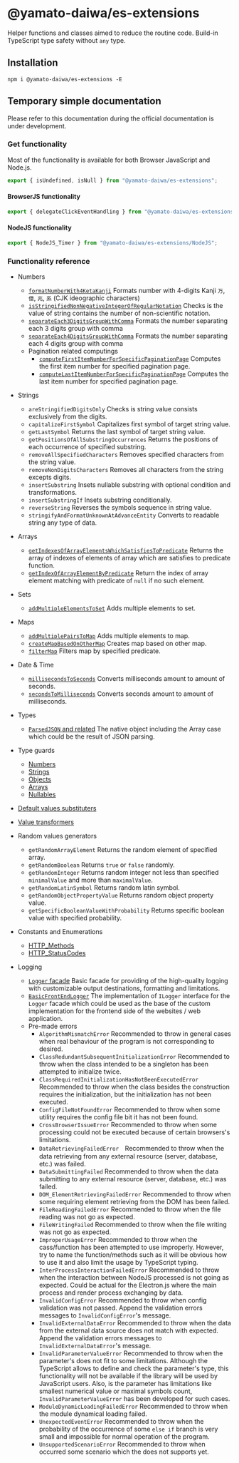 # @yamato-daiwa/es-extensions

Helper functions and classes aimed to reduce the routine code. Build-in TypeScript type safety without `any` type.


## Installation

```
npm i @yamato-daiwa/es-extensions -E
```


## Temporary simple documentation

Please refer to this documentation during the official documentation is under development.


### Get functionality

Most of the functionality is available for both Browser JavaScript and Node.js.

```typescript
export { isUndefined, isNull } from "@yamato-daiwa/es-extensions";
```


#### BrowserJS functionality

```typescript
export { delegateClickEventHandling } from "@yamato-daiwa/es-extensions/BrowserJS";
```


#### NodeJS functionality

```typescript
export { NodeJS_Timer } from "@yamato-daiwa/es-extensions/NodeJS";
```

### Functionality reference

* Numbers

  * [`formatNumberWith4KetaKanji`](Documentation/Numbers/formatNumberWith4KetaKanji/formatNumberWith4KetaKanji.md) 
    Formats number with 4-digits Kanji `万`, `億`, `兆`, `系` (CJK ideographic characters)
  * [`isStringifiedNonNegativeIntegerOfRegularNotation`](Documentation/Numbers/isStringifiedNonNegativeIntegerOfRegularNotation/isStringifiedNonNegativeIntegerOfRegularNotation.md)
    Checks is the value of string contains the number of non-scientific notation. 
  * [`separateEach3DigitsGroupWithComma`](Documentation/Numbers/separateEach3DigitsGroupWithComma/separateEach3DigitsGroupWithComma.md)
    Formats the number separating each 3 digits group with comma
  * [`separateEach4DigitsGroupWithComma`](Documentation/Numbers/separateEach4DigitsGroupWithComma/separateEach4DigitsGroupWithComma.md)
    Formats the number separating each 4 digits group with comma
  * Pagination related computings
    * [`computeFirstItemNumberForSpecificPaginationPage`](Documentation/Numbers/Pagination/computeFirstItemNumberForSpecificPaginationPage/computeFirstItemNumberForSpecificPaginationPage.md)
      Computes the first item number for specified pagination page.
    * [`computeLastItemNumberForSpecificPaginationPage`](Documentation/Numbers/Pagination/computeLastItemNumberForSpecificPaginationPage/computeLastItemNumberForSpecificPaginationPage.md)
      Computes the last item number for specified pagination page.
      
* Strings

  * `areStringifiedDigitsOnly` Checks is string value consists exclusively from the digits.
  * `capitalizeFirstSymbol` Capitalizes first symbol of target string value.
  * `getLastSymbol` Returns the last symbol of target string value.
  * `getPositionsOfAllSubstringOccurrences` Returns the positions of each occurrence of specified substring.
  * `removeAllSpecifiedCharacters` Removes specified characters from the string value.
  * `removeNonDigitsCharacters` Removes all characters from the string excepts digits.
  * `insertSubstring` Insets nullable substring with optional condition and transformations.
  * `insertSubstringIf` Insets substring conditionally.
  * `reverseString` Reverses the symbols sequence in string value.
  * `stringifyAndFormatUnknownAtAdvanceEntity` Converts to readable string any type of data.
  
* Arrays

  * [`getIndexesOfArrayElementsWhichSatisfiesToPredicate`](Documentation/Arrays/getIndexesOfArrayElementsWhichSatisfiesToPredicate.md) 
  Returns the array of indexes of elements of array which are satisfies to predicate function.
  * [`getIndexOfArrayElementByPredicate`](Documentation/Arrays/getIndexOfArrayElementByPredicate.md)
  Return the index of array element matching with predicate of `null` if no such element.
  

* Sets
  
  * [`addMultipleElementsToSet`](Documentation/Sets/addMultipleElementsToSet/addMultipleElementsToSet.md)
    Adds multiple elements to set.

* Maps

  * [`addMultiplePairsToMap`](Documentation/Maps/addMultiplePairsToMap/addMultiplePairsToMap.md)
    Adds multiple elements to map.
  * [`createMapBasedOnOtherMap`](Documentation/Maps/createMapBasedOnOtherMap/createMapBasedOnOtherMap.md)
    Creates map based on other map.
  * [`filterMap`](Documentation/Maps/filterMap/filterMap.md)
    Filters map by specified predicate.
    
* Date & Time

  * [`millisecondsToSeconds`](Documentation/DateTime/millisecondsToSeconds/millisecondsToSeconds.md)
    Converts milliseconds amount to amount of seconds.
  * [`secondsToMilliseconds`](Documentation/DateTime/secondsToMilliseconds/secondsToMilliseconds.md)
    Converts seconds amount to amount of milliseconds.
    
* Types

  * [`ParsedJSON` and related](Documentation/Types/ParsedJSON/ParsedJSON.md)
    The native object including the Array case which could be the result of JSON parsing.

* Type guards

  * [Numbers](Documentation/TypeGuards/Numbers/NumberTypeGuards.md)
  * [Strings](Documentation/TypeGuards/Strings/StringTypeGuards.md)
  * [Objects](Documentation/TypeGuards/Objects/ObjectTypeGuards.md)
  * [Arrays](Documentation/TypeGuards/Arrays/ArrayTypeGuards.md)
  * [Nullables](Documentation/TypeGuards/Others/OtherTypeGuards.md)

* [Default values substituters](Documentation/DefaultValueSubstituters/DefaultValueSubstituters.md)
* [Value transformers](Documentation/ValueTransformers/ValueTransformers.md)

* Random values generators

  * `getRandomArrayElement` Returns the random element of specified array.
  * `getRandomBoolean` Returns `true` or `false` randomly.
  * `getRandomInteger` Returns random integer not less than specified `minimalValue` and more than `maximalValue`.
  * `getRandomLatinSymbol` Returns random latin symbol.
  * `getRandomObjectPropertyValue` Returns random object property value.
  * `getSpecificBooleanValueWithProbability` Returns specific boolean value with specified probability.

* Constants and Enumerations
  * [HTTP_Methods](Documentation/ConstantsAndEnumerations/HTTP_Methods/HTTP_Methods.md)
  * [HTTP_StatusCodes](Documentation/ConstantsAndEnumerations/HTTP_StatusCodes/HTTP_StatusCodes.md)

* Logging

  * [`Logger` facade](Documentation/Logging/Logger/Logger.md) 
      Basic facade for providing of the high-quality logging with customizable output destinations, formatting and limitations.
  * [`BasicFrontEndLogger`](Documentation/BrowserJS/Logging/BasicFrontEndLogger/BasicFrontEndLogger.md)
      The implementation of `ILogger` interface for the `Logger` facade which could be used as the base of the custom implementation
      for the frontend side of the websites / web application.
  * Pre-made errors
    * `AlgorithmMismatchError` Recommended to throw in general cases when real behaviour of the program is not
      corresponding to desired.
    * `ClassRedundantSubsequentInitializationError` Recommended to throw when the class intended to be a singleton
      has been attempted to initialize twice.
    * `ClassRequiredInitializationHasNotBeenExecutedError` Recommended to throw when the class besides the construction requires
      the initialization, but the initialization has not been executed.
    * `ConfigFileNotFoundError` Recommended to throw when some utility requires the config file bit it has not been found.
    * `CrossBrowserIssueError` Recommended to throw when some processing could not be executed because of certain browsers's 
      limitations.
    * `DataRetrievingFailedError`　Recommended to throw when the data retrieving from any external resource (server, database, etc.)
      was failed.
    * `DataSubmittingFailed` Recommended to throw when the data submitting to any external resource (server, database, etc.)
      was failed.
    * `DOM_ElementRetrievingFailedError` Recommended to throw when some requiring element retrieving from the DOM has been failed.
    * `FileReadingFailedError` Recommended to throw when the file reading was not go as expected.
    * `FileWritingFailed` Recommended to throw when the file writing was not go as expected.
    * `ImproperUsageError` Recommended to throw when the cass/function has been attempted to use improperly. However, try to name the
        function/methods such as it will be obvious how to use it and also limit the usage by TypeScript typing.
    * `InterProcessInteractionFailedError` Recommended to throw when the interaction between NodeJS processed is not going as
        expected. Could be actual for the Electron.js where the main process and render process exchanging by data.
    * `InvalidConfigError` Recommended to throw when config validation was not passed. Append the validation errors messages to
        `InvalidConfigError`'s message.
    * `InvalidExternalDataError` Recommended to throw when the data from the external data source does not match with expected.
        Append the validation errors messages to `InvalidExternalDataError`'s message.
    * `InvalidParameterValueError` Recommended to throw when the parameter's does not fit to some limitations.
        Although the TypeScript allows to define and check the parameter's type, this functionality will not be available
        if the library will be used by JavaScript users. Also, is the parameter has limitations like smallest numerical value
        or maximal symbols count, `InvalidParameterValueError` has been developed for such cases. 
    * `ModuleDynamicLoadingFailedError` Recommended to throw when the module dynamical loading failed.
    * `UnexpectedEventError` Recommended to throw when the probability of the occurrence of some `else if` branch is very small
        and impossible for normal operation of the program.
    * `UnsupportedScenarioError` Recommended to throw when occurred some scenario which the does not supports yet. 
